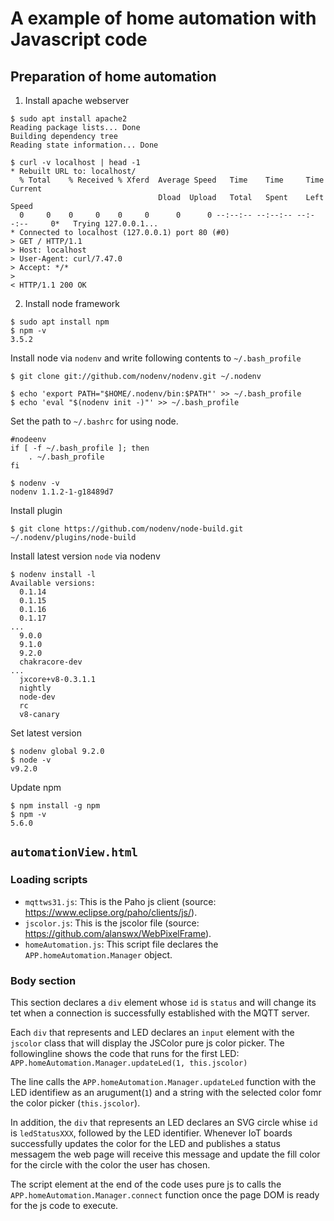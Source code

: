 # A example of home automation with Javascript code
## Preparation of home automation
1. Install apache webserver
```
$ sudo apt install apache2
Reading package lists... Done
Building dependency tree       
Reading state information... Done

$ curl -v localhost | head -1
* Rebuilt URL to: localhost/
  % Total    % Received % Xferd  Average Speed   Time    Time     Time  Current
                                 Dload  Upload   Total   Spent    Left  Speed
  0     0    0     0    0     0      0      0 --:--:-- --:--:-- --:--:--     0*   Trying 127.0.0.1...
* Connected to localhost (127.0.0.1) port 80 (#0)
> GET / HTTP/1.1
> Host: localhost
> User-Agent: curl/7.47.0
> Accept: */*
>
< HTTP/1.1 200 OK

```

2. Install node framework
```
$ sudo apt install npm
$ npm -v
3.5.2
```

Install node via `nodenv` and write following contents to `~/.bash_profile`

```
$ git clone git://github.com/nodenv/nodenv.git ~/.nodenv

$ echo 'export PATH="$HOME/.nodenv/bin:$PATH"' >> ~/.bash_profile
$ echo 'eval "$(nodenv init -)"' >> ~/.bash_profile
```

Set the path to `~/.bashrc` for using node.

```
#nodeenv
if [ -f ~/.bash_profile ]; then
    . ~/.bash_profile
fi

$ nodenv -v
nodenv 1.1.2-1-g18489d7
```

Install plugin

```
$ git clone https://github.com/nodenv/node-build.git ~/.nodenv/plugins/node-build
```

Install latest version `node` via nodenv

```
$ nodenv install -l
Available versions:
  0.1.14
  0.1.15
  0.1.16
  0.1.17
...
  9.0.0
  9.1.0
  9.2.0
  chakracore-dev
...
  jxcore+v8-0.3.1.1
  nightly
  node-dev
  rc
  v8-canary
```

Set latest version

```
$ nodenv global 9.2.0
$ node -v
v9.2.0
```

Update npm

```
$ npm install -g npm
$ npm -v
5.6.0
```

## `automationView.html`
### Loading scripts
* `mqttws31.js`: This is the Paho js client (source: https://www.eclipse.org/paho/clients/js/).
* `jscolor.js`: This is the jscolor file (source: https://github.com/alanswx/WebPixelFrame).
* `homeAutomation.js`: This script file declares the `APP.homeAutomation.Manager` object.

### Body section
This section declares a `div` element whose `id` is `status` and will change its tet when a connection is successfully established with the MQTT server.

Each `div` that represents and LED declares an `input` element with the `jscolor` class that will display the JSColor pure js color picker. The followingline shows the code that runs for the first LED: `APP.homeAutomation.Manager.updateLed(1, this.jscolor)`

The line calls the `APP.homeAutomation.Manager.updateLed` function with the LED identifiew as an arugument(`1`) and a string with the selected color fomr the color picker (`this.jscolor`).

In addition, the `div` that represents an LED declares an SVG circle whise `id` is `ledStatusXXX`, followed by the LED identifier. Whenever IoT boards successfully updates the color for the LED and publishes a status messagem the web page will receive this message and update the fill color for the circle with the color the user has chosen.

The script element at the end of the code uses pure js to calls the `APP.homeAutomation.Manager.connect` function once the page DOM is ready for the js code to execute. 
